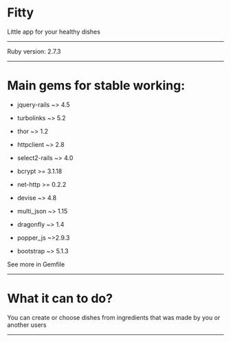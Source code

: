 # Fitty

Little app for your healthy dishes

___

Ruby version: 2.7.3

---

# Main gems for stable working:

* jquery-rails ~> 4.5

* turbolinks ~> 5.2

* thor ~> 1.2

* httpclient ~> 2.8

* select2-rails ~> 4.0

* bcrypt >= 3.1.18

* net-http >= 0.2.2

* devise ~> 4.8

* multi_json ~> 1.15

* dragonfly ~> 1.4

* popper_js ~>2.9.3

* bootstrap ~> 5.1.3

See more in Gemfile

---
# What it can to do?

You can create or choose dishes from ingredients that was made by you or another users
___
